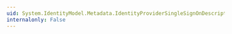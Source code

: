 ```yaml
---
uid: System.IdentityModel.Metadata.IdentityProviderSingleSignOnDescriptor.SupportedAttributes
internalonly: False
---
```

